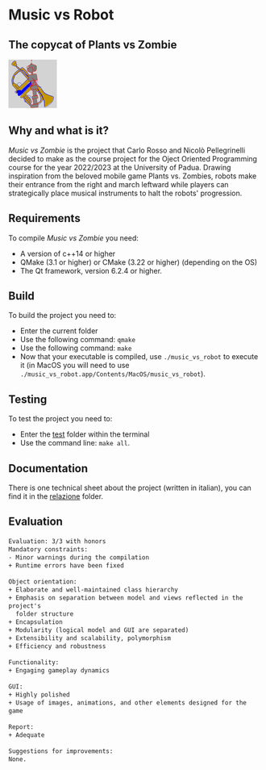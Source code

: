 # Music vs Robot

## The copycat of Plants vs Zombie

![logo](assets/icon1.png)

## Why and what is it?

_Music vs Zombie_ is the project that Carlo Rosso and Nicolò Pellegrinelli decided to make as the
course project for the Oject Oriented Programming course for the year 2022/2023
at the University of Padua. Drawing inspiration from the beloved mobile game
Plants vs. Zombies, robots make their entrance from the right and march
leftward while players can strategically place musical instruments to halt the
robots' progression.

## Requirements

To compile _Music vs Zombie_ you need:

- A version of c++14 or higher
- QMake (3.1 or higher) or CMake (3.22 or higher) (depending on the OS)
- The Qt framework, version 6.2.4 or higher.

## Build

To build the project you need to:

- Enter the current folder
- Use the following command: `qmake`
- Use the following command: `make`
- Now that your executable is compiled, use `./music_vs_robot` to execute it
  (in MacOS you will need to use
  `./music_vs_robot.app/Contents/MacOS/music_vs_robot`).

## Testing

To test the project you need to:

- Enter the [test](./test) folder within the terminal
- Use the command line: `make all`.

## Documentation

There is one technical sheet about the project (written in italian), you can find it in the
[relazione](./relazione) folder.

## Evaluation

```
Evaluation: 3/3 with honors
Mandatory constraints:
- Minor warnings during the compilation
+ Runtime errors have been fixed

Object orientation:
+ Elaborate and well-maintained class hierarchy
+ Emphasis on separation between model and views reflected in the project's
  folder structure
+ Encapsulation
+ Modularity (logical model and GUI are separated)
+ Extensibility and scalability, polymorphism
+ Efficiency and robustness

Functionality:
+ Engaging gameplay dynamics

GUI:
+ Highly polished
+ Usage of images, animations, and other elements designed for the game

Report:
+ Adequate

Suggestions for improvements:
None.
```
